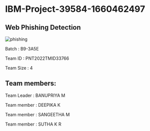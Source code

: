# IBM-Project-39584-1660462497
## Web Phishing Detection





![phishing](https://user-images.githubusercontent.com/114824764/202743803-781cbe31-ea0a-48f5-8035-ed1a0ebb58bc.png)



Batch : B9-3A5E

Team ID : PNT2022TMID33766

Team Size : 4
## Team members:
Team Leader : BANUPRIYA M

Team member : DEEPIKA K

Team member : SANGEETHA M

Team member : SUTHA K R


